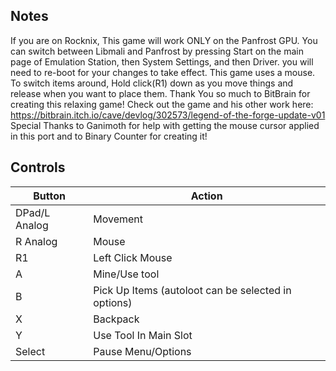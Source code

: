 ## Notes

 If you are on Rocknix, This game will work ONLY on the Panfrost GPU. You can switch between Libmali and Panfrost by pressing Start on the main page of Emulation Station, then System Settings, and then Driver. you will need to re-boot for your changes to take effect.
 This game uses a mouse. To switch items around, Hold click(R1) down as you move things and release when you want to place them.
Thank You so much to BitBrain for creating this relaxing game! Check out the game and his other work here: https://bitbrain.itch.io/cave/devlog/302573/legend-of-the-forge-update-v01
Special Thanks to Ganimoth for help with getting the mouse cursor applied in this port and to Binary Counter for creating it!

## Controls

| Button | Action |
|--|--| 
|DPad/L Analog|Movement|
|R Analog|Mouse|
|R1|Left Click Mouse|
|A|Mine/Use tool|
|B|Pick Up Items (autoloot can be selected in options)|
|X|Backpack|
|Y|Use Tool In Main Slot|
|Select|Pause Menu/Options|


